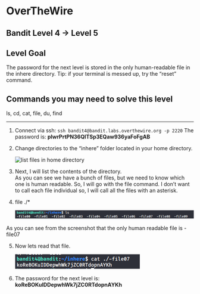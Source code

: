 # OverTheWire
## Bandit Level 4 → Level 5


## Level Goal

The password for the next level is stored in the only human-readable file in the inhere directory. Tip: if your terminal is messed up, try the “reset” command.
## Commands you may need to solve this level

ls, cd, cat, file, du, find

----------------------------------------------------------------------------------------------------------------------------

1. Connect via ssh: 
	`ssh bandit4@bandit.labs.overthewire.org -p 2220`
    The password is: **pIwrPrtPN36QITSp3EQaw936yaFoFgAB**

2. Change directories to the “inhere” folder located in your home directory.

    ![list files in home directory](images/level4to5.change.to.inhere.png?raw=true)


3. Next, I will list the contents of the directory.  
As you can see we have a bunch of files, but we need to know which one is human readable. So, I will go with the file command. I don’t want to call each file individual so, I will call all the files with an asterisk.   

4. file ./*


    ![list files in home directory](images/level4to5.list.inhere.png?raw=true)

As you can see from the screenshot that the only human readable file is -file07


5. Now lets read that file. 

    ![list files in home directory](images/level4to5.read.human.readable.file.png?raw=true)


6. The password for the next level is: **koReBOKuIDDepwhWk7jZC0RTdopnAYKh**